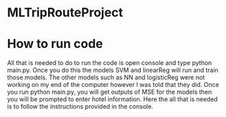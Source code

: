 # MLTripRouteProject

# How to run code
All that is needed to do to run the code is open console and type python main.py. Once you do this the models SVM and linearReg will run and train those models. The other models such as NN and logisticReg were not working on my end of the computer however I was told that they did. Once you run python main.py, you will get outputs of MSE for the models then you will be prompted to enter hotel information. Here the all that is needed is to follow the instructions provided in the console.